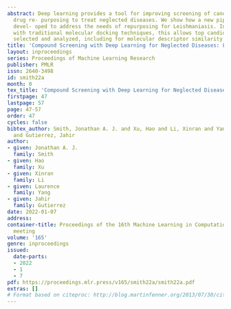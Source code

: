 ```yaml
---
abstract: Deep learning provides a tool for improving screening of candidates for
  drug re- purposing to treat neglected diseases. We show how a new pipeline can be
  devel- oped to address the needs of repurposing for Leishmaniasis. In combination
  with traditional molecular docking techniques, this allows top candidates to be
  selected and analyzed, including for molecular descriptor similarity.
title: 'Compound Screening with Deep Learning for Neglected Diseases: Leishmaniasis'
layout: inproceedings
series: Proceedings of Machine Learning Research
publisher: PMLR
issn: 2640-3498
id: smith22a
month: 0
tex_title: 'Compound Screening with Deep Learning for Neglected Diseases: Leishmaniasis'
firstpage: 47
lastpage: 57
page: 47-57
order: 47
cycles: false
bibtex_author: Smith, Jonathan A. J. and Xu, Hao and Li, Xinran and Yang, Laurence
  and Gutierrez, Jahir
author:
- given: Jonathan A. J.
  family: Smith
- given: Hao
  family: Xu
- given: Xinran
  family: Li
- given: Laurence
  family: Yang
- given: Jahir
  family: Gutierrez
date: 2022-01-07
address:
container-title: Proceedings of the 16th Machine Learning in Computational Biology
  meeting
volume: '165'
genre: inproceedings
issued:
  date-parts:
  - 2022
  - 1
  - 7
pdf: https://proceedings.mlr.press/v165/smith22a/smith22a.pdf
extras: []
# Format based on citeproc: http://blog.martinfenner.org/2013/07/30/citeproc-yaml-for-bibliographies/
---
```

